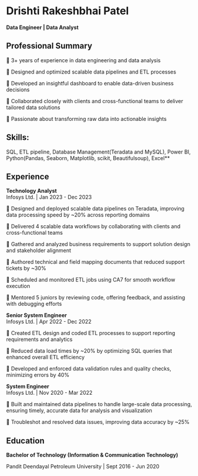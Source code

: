# Drishti Rakeshbhai Patel

**Data Engineer | Data Analyst**

## Professional Summary

🔹 3+ years of experience in data engineering and data analysis

🔹 Designed and optimized scalable data pipelines and ETL processes

🔹 Developed an insightful dashboard to enable data-driven business decisions

🔹 Collaborated closely with clients and cross-functional teams to deliver tailored data solutions

🔹 Passionate about transforming raw data into actionable insights  


## Skills:

SQL, ETL pipeline, Database Management(Teradata and MySQL), Power BI, Python(Pandas, Seaborn, Matplotlib, scikit, Beautifulsoup), Excel**


## Experience

**Technology Analyst**  
Infosys Ltd. | Jan 2023 - Dec 2023  

🔹 Designed and deployed scalable data pipelines on Teradata, improving data processing speed by ~20% across reporting domains

🔹 Delivered 4 scalable data workflows by collaborating with clients and cross-functional teams 

🔹 Gathered and analyzed business requirements to support solution design and stakeholder alignment

🔹 Authored technical and field mapping documents that reduced support tickets by ~30%

🔹 Scheduled and monitored ETL jobs using CA7 for smooth workflow execution

🔹 Mentored 5 juniors by reviewing code, offering feedback, and assisting with debugging efforts

 
**Senior System Engineer**  
Infosys Ltd. | Apr 2022 - Dec 2022  

🔹 Created ETL design and coded ETL processes to support reporting requirements and analytics

🔹 Reduced data load times by ~20% by optimizing SQL queries that enhanced overall ETL efficiency

🔹 Developed and enforced data validation rules and quality checks, minimizing errors by 40%

 **System Engineer**  
Infosys Ltd. | Nov 2020 - Mar 2022  

🔹 Built and maintained data pipelines to handle large-scale data processing, ensuring timely, accurate data for analysis and visualization

🔹 Troubleshot and resolved data issues, improving data accuracy by ~25% 


## Education

**Bachelor of Technology (Information & Communication Technology)**

Pandit Deendayal Petroleum University | Sept 2016 - Jun 2020

<!--
**Drishti-Patel-98/Drishti-Patel-98** is a ✨ _special_ ✨ repository because its `README.md` (this file) appears on your GitHub profile.

Here are some ideas to get you started:

- 🔭 I’m currently working on ...
- 🌱 I’m currently learning ...
- 👯 I’m looking to collaborate on ...
- 🤔 I’m looking for help with ...
- 💬 Ask me about ...
- 📫 How to reach me: ...
- 😄 Pronouns: ...
- ⚡ Fun fact: ...
-->
